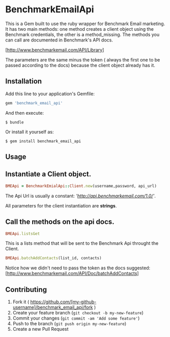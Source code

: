 # BenchmarkEmailApi

This is a Gem built to use the ruby wrapper for Benchmark Email marketing. It has two main methods: one method creates a client object using the Benchmark credentials, the other is a method_missing. The methods you can call are documented in Benchmark's API docs.

[http://www.benchmarkemail.com/API/Library]

The parameters are the same minus the token ( always the first one to be passed according to the docs) because the client object already has it.

## Installation

Add this line to your application's Gemfile:

```ruby
gem 'benchmark_email_api'
```

And then execute:

    $ bundle

Or install it yourself as:

    $ gem install benchmark_email_api

## Usage

## Instantiate a **Client** object.

```ruby
BMEApi = BenchmarkEmialApi::Client.new(username,password, api_url)
```


The Api Url is usually a constant: *'http://api.benchmarkemail.com/1.0/'*.

All parameters for the client instantiation are **strings**.

## Call the methods on the api docs.

```ruby
BMEApi.listsGet
```

This is a lists method that will be sent to the Benchmark Api throught the Client.

```ruby
BMEApi.batchAddContacts(list_id, contacts)
```

Notice how we didn't need to pass the token as the docs suggested: [http://www.benchmarkemail.com/API/Doc/batchAddContacts]

## Contributing

1. Fork it ( https://github.com/[my-github-username]/benchmark_email_api/fork )
2. Create your feature branch (`git checkout -b my-new-feature`)
3. Commit your changes (`git commit -am 'Add some feature'`)
4. Push to the branch (`git push origin my-new-feature`)
5. Create a new Pull Request
